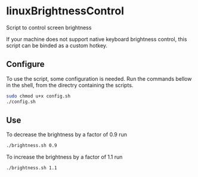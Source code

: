 # linuxBrightnessControl
Script to control screen brightness

If your machine does not support native keyboard brightness control, this script can be binded as a custom hotkey.

## Configure

To use the script, some configuration is needed. Run the commands bellow in the shell, from the directry containing the scripts.

```bash
sudo chmod u+x config.sh
./config.sh
```

## Use

To decrease the brightness by a factor of 0.9 run

```bash
./brightness.sh 0.9
```

To increase the brightness by a factor of 1.1 run

```bash
./brightness.sh 1.1
```
